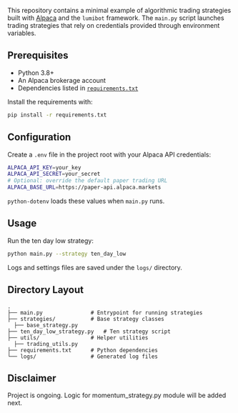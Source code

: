 This repository contains a minimal example of algorithmic trading strategies built with
[Alpaca](https://alpaca.markets/) and the `lumibot` framework. The `main.py` script launches
trading strategies that rely on credentials provided through environment variables.

## Prerequisites
- Python 3.8+
- An Alpaca brokerage account
- Dependencies listed in [`requirements.txt`](requirements.txt)

Install the requirements with:

```bash
pip install -r requirements.txt
```
## Configuration

Create a `.env` file in the project root with your Alpaca API credentials:

```bash
ALPACA_API_KEY=your_key
ALPACA_API_SECRET=your_secret
# Optional: override the default paper trading URL
ALPACA_BASE_URL=https://paper-api.alpaca.markets
```

`python-dotenv` loads these values when `main.py` runs.

## Usage

Run the ten day low strategy:

```bash
python main.py --strategy ten_day_low
```

Logs and settings files are saved under the `logs/` directory.

## Directory Layout

```
.
├── main.py               # Entrypoint for running strategies
├── strategies/           # Base strategy classes
  ├── base_strategy.py
├── ten_day_low_strategy.py   # Ten strategy script
├── utils/                # Helper utilities
  ├── trading_utils.py    
├── requirements.txt      # Python dependencies
└── logs/                 # Generated log files
```

## Disclaimer

Project is ongoing. Logic for momentum_strategy.py module will be added next.

